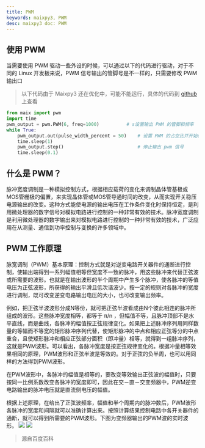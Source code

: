 ```yaml
---
title: PWM
keywords: maixpy3, PWM
desc: maixpy3 doc: PWM
---
```


## 使用 PWM

当需要使用 PWM 驱动一些外设的时候，可以通过以下的代码进行驱动，对于不同的 Linux 开发板来说，PWM 信号输出的管脚号是不一样的，只需要修改 PWM 输出口

> 以下代码由于 Maixpy3 还在优化中，可能不能运行，具体的代码到 [github](https://github.com/sipeed/MaixPy3) 上查看

```python
from maix import pwm
import time
pwm_output = pwm.PWM(6, freq=1000)          # s设置输出 PWM 的管脚和频率
while True:
    pwm_output.out(pulse_width_percent = 50)    # 设置 PWM 的占空比并开始输出
    time.sleep(1)
    pwm_output.step()                           # 停止输出 pwm 信号
    time.sleep(0.1)

```

## 什么是 PWM？
脉冲宽度调制是一种模拟控制方式，根据相应载荷的变化来调制晶体管基极或MOS管栅极的偏置，来实现晶体管或MOS管导通时间的改变，从而实现开关稳压电源输出的改变。这种方式能使电源的输出电压在工作条件变化时保持恒定，是利用微处理器的数字信号对模拟电路进行控制的一种非常有效的技术。脉冲宽度调制是利用微处理器的数字输出来对模拟电路进行控制的一种非常有效的技术，广泛应用在从测量、通信到功率控制与变换的许多领域中。

## PWM 工作原理
脉宽调制（PWM）基本原理：控制方式就是对逆变电路开关器件的通断进行控制，使输出端得到一系列幅值相等但宽度不一致的脉冲，用这些脉冲来代替正弦波或所需要的波形。也就是在输出波形的半个周期中产生多个脉冲，使各脉冲的等值电压为正弦波形，所获得的输出平滑且低次谐波少。按一定的规则对各脉冲的宽度进行调制，既可改变逆变电路输出电压的大小，也可改变输出频率。

例如，把正弦半波波形分成N等份，就可把正弦半波看成由N个彼此相连的脉冲所组成的波形。这些脉冲宽度相等，都等于 π/n ，但幅值不等，且脉冲顶部不是水平直线，而是曲线，各脉冲的幅值按正弦规律变化。如果把上述脉冲序列用同样数量的等幅而不等宽的矩形脉冲序列代替，使矩形脉冲的中点和相应正弦等分的中点重合，且使矩形脉冲和相应正弦部分面积（即冲量）相等，就得到一组脉冲序列，这就是PWM波形。可以看出，各脉冲宽度是按正弦规律变化的。根据冲量相等效果相同的原理，PWM波形和正弦半波是等效的。对于正弦的负半周，也可以用同样的方法得到PWM波形。

在PWM波形中，各脉冲的幅值是相等的，要改变等效输出正弦波的幅值时，只要按同一比例系数改变各脉冲的宽度即可，因此在交－直－交变频器中，PWM逆变电路输出的脉冲电压就是直流侧电压的幅值。

根据上述原理，在给出了正弦波频率，幅值和半个周期内的脉冲数后，PWM波形各脉冲的宽度和间隔就可以准确计算出来。按照计算结果控制电路中各开关器件的通断，就可以得到所需要的PWM波形。下图为变频器输出的PWM波的实时波形。
![](./../asserts/pwm.gif)
![](./../asserts/pwm.jpg)



> 源自百度百科